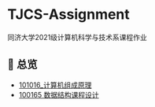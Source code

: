 # TJCS-Assignment

同济大学2021级计算机科学与技术系课程作业

## 🤩 总览

* [101016_计算机组成原理](https://github.com/Misaka-N/TJCS-Assignment/blob/main/101016_计算机组成原理.md)
* [100165 数据结构课程设计](https://github.com/Misaka-N/TJCS-DataStructureCourseDesign)
